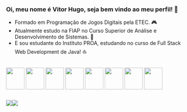### Oi, meu nome é Vitor Hugo, seja bem vindo ao meu perfil! 👋

- Formado em Programação de Jogos Digitais pela ETEC. 🎮
- Atualmente estudo na FIAP no Curso Superior de Análise e Desenvolvimento de Sistemas. 👾
- E sou estudante do Instituto PROA, estudando no curso de Full Stack Web Development de Java! ⛵

##

<div>
  <a href="https://github.com/vitorvhsilva"></a>
  <!-- <img height="180em" src="https://github-readme-stats.vercel.app/api?username=vitorvhsilva&theme=tokyonight&show_icons=false">
  <img height="180em" src="https://github-readme-stats.vercel.app/api/top-langs/?username=vitorvhsilva&theme=tokyonight&langs_count=8"> -->
</div>

<div style="display: inline_block;">
  <img align="center" height="60px" width="50px" src="https://cdn.jsdelivr.net/gh/devicons/devicon@latest/icons/html5/html5-plain.svg" />
  <img align="center" height="60px" width="50px" src="https://cdn.jsdelivr.net/gh/devicons/devicon@latest/icons/css3/css3-original.svg" />
  <img align="center" height="60px" width="50px" src="https://cdn.jsdelivr.net/gh/devicons/devicon@latest/icons/javascript/javascript-plain.svg" />
  <img align="center" height="60px" width="50px" src="https://cdn.jsdelivr.net/gh/devicons/devicon@latest/icons/react/react-original.svg" />
  <img align="center" height="60px" width="50px" src="https://cdn.jsdelivr.net/gh/devicons/devicon@latest/icons/java/java-original.svg" />
  <img align="center" height="60px" width="50px" src="https://cdn.jsdelivr.net/gh/devicons/devicon@latest/icons/python/python-original.svg" />
  <img align="center" height="60px" width="50px" src="https://cdn.jsdelivr.net/gh/devicons/devicon@latest/icons/csharp/csharp-plain.svg" />
  <img align="center" height="60px" width="50px" src="https://cdn.jsdelivr.net/gh/devicons/devicon@latest/icons/mysql/mysql-plain-wordmark.svg" />        
</div>

##

<div style="display: flex;">
  <a href="https://www.linkedin.com/in/vitor-hugo-da-silva-04b2382b4/" target="_blank"><img src="https://img.shields.io/badge/LinkedIn-0077B5?style=for-the-badge&logo=linkedin&logoColor=white"></a>
  <a href="mailto:vitorvhsilva@gmail.com" target="_blank"><img src="https://img.shields.io/badge/Gmail-D14836?style=for-the-badge&logo=gmail&logoColor=white"></a>
</div>
